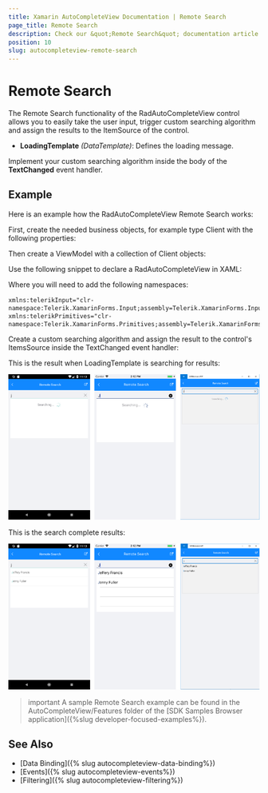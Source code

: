 ```yaml
---
title: Xamarin AutoCompleteView Documentation | Remote Search
page_title: Remote Search
description: Check our &quot;Remote Search&quot; documentation article for Telerik AutoCompleteView for Xamarin control.
position: 10
slug: autocompleteview-remote-search
---
```


# Remote Search

The Remote Search functionality of the RadAutoCompleteView control allows you to easily take the user input, trigger custom searching algorithm and assign the results to the ItemSource of the control.

* **LoadingTemplate** *(DataTemplate)*: Defines the loading message.

Implement your custom searching algorithm inside the body of the **TextChanged** event handler. 

## Example

Here is an example how the RadAutoCompleteView Remote Search works:

First, create the needed business objects, for example type Client with the following properties:

<snippet id='autocompleteview-features-businessobject'/>

Then create a ViewModel with a collection of Client objects:

<snippet id='autocompleteview-features-viewmodel'/>

Use the following snippet to declare a RadAutoCompleteView in XAML:

<snippet id='autocompleteview-features-remote-search'/>

Where you will need to add the following namespaces:

```XAML
xmlns:telerikInput="clr-namespace:Telerik.XamarinForms.Input;assembly=Telerik.XamarinForms.Input"
xmlns:telerikPrimitives="clr-namespace:Telerik.XamarinForms.Primitives;assembly=Telerik.XamarinForms.Primitives"
```

Create a custom searching algorithm and assign the result to the control's ItemsSource inside the TextChanged event handler: 

<snippet id='autocompleteview-remote-search'/>

This is the result when LoadingTemplate is searching for results: 

![AutoCompleteView Remote Search Searching](images/autocompleteview-remote-search-searching.png "AutoCompleteView Remote Search Searching")

This is the search complete results:

![AutoCompleteView Remote Search Results](images/autocompleteview-remote-search-results.png "AutoCompleteView Remote Search Results")

>important A sample Remote Search example can be found in the AutoCompleteView/Features folder of the [SDK Samples Browser application]({%slug developer-focused-examples%}).

## See Also

- [Data Binding]({% slug autocompleteview-data-binding%})
- [Events]({% slug autocompleteview-events%})
- [Filtering]({% slug autocompleteview-filtering%})
